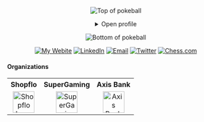 <div align="center">

![Top of pokeball](https://user-images.githubusercontent.com/44261381/209363264-ac854d3c-2cc2-44c4-928e-8a08d1013f46.png)

<details>
<summary>Open profile</summary>

[comment]: <> (View Counter)
<br>

<div>
  <div align=center>
      <img height="200" src="https://i.postimg.cc/mkwXLh7c/847.jpg" alt="Avatar photo of popular meme">
  </div>
  <div align=center>
      <a href="https://git.io/typing-svg"
          ><img
            src="https://readme-typing-svg.demolab.com?font=Fira+Code&weight=700&size=24&duration=4000&pause=500&color=59DDCA&center=true&vCenter=true&random=false&width=500&lines=Hey%2C+I'm+Aron;Welcome+to+my+profile!;Frontend+Engineer+by+profession;Inquisitive+by+nature.;AI+enthusiast!;Chess+Lover+and+an+athlete;Manchester+United+is+%E2%9D%A4%EF%B8%8F!;"
            alt="Typing SVG"
        />
      </a>
  </div>
</div>

<details>
<summary>About me</summary>

[//]: # "You must have a lf before the markdown element when inside a block for it to work: https://stackoverflow.com/questions/29368902/how-can-i-wrap-my-markdown-in-an-html-div"

<div align="left">

```js
/**
 * Represents me.
 * @constructor
 * @param {string} city - Bengaluru, India.
 * @param {string} languagues - English, Marathi,Hindi.
 * @param {string} jobTitle - Frontend Engineer.
 * @param {string} specialization - Building full-fledged web applications.
 * @param {string} interests - AI, writing & problem-solving.
 * @param {string} hobbies - Trekking, badmintin, football & gardening.
 * @param {string} education - BEngg CompSci, University of Mumbai.
 * @param {string} approachable - Yes, to collaborate on exciting projects, don't hesitate to react out.
 * @param {string} stength - Resolute.
 * @param {string} weakness - Shyness.
 * @param {Date} birthday - 20th of January 1999.
 * @throws {Punch} To any and all bugs.
 * @returns {Object} Austinae.
 */
```

</div>

</details>

<details>
<summary>Tools</summary>
<div>
  <p style="display: inline-block;" align="center">
    <kbd>
      <kbd>Programming Languages</kbd>
      <br>
      <br>
      <img width="30px" alt="js" title="js" src="https://cdn.jsdelivr.net/gh/devicons/devicon/icons/javascript/javascript-original.svg" />
      <img width="30px" alt="python" title="python" src="https://cdn.jsdelivr.net/gh/devicons/devicon/icons/python/python-original.svg" />
      <img width="30px" alt="c#" title="c#" src="https://cdn.jsdelivr.net/gh/devicons/devicon/icons/csharp/csharp-original.svg" />  
    </kbd>
    <kbd>
      <kbd>Front-end</kbd>
      <br>
      <br>
      <img width="30px" alt="html5" title="html5" src="https://cdn.jsdelivr.net/gh/devicons/devicon/icons/html5/html5-original.svg" /> 
      <img width="30px" alt="css3" title="css3" src="https://cdn.jsdelivr.net/gh/devicons/devicon/icons/css3/css3-plain-wordmark.svg" />
      <img width="30px" alt="react" title="react" src="https://cdn.jsdelivr.net/gh/devicons/devicon/icons/react/react-original.svg" /> 
      <img width="30px" alt="redux" title="redux" src="https://cdn.jsdelivr.net/gh/devicons/devicon/icons/redux/redux-original.svg" />
      <img width="30px" alt="bootstrap" title="bootstrap" src="https://cdn.jsdelivr.net/gh/devicons/devicon/icons/bootstrap/bootstrap-plain.svg" />
      <img width="30px" alt="tailwind" title="tailwind" src="https://cdn.jsdelivr.net/gh/devicons/devicon/icons/tailwindcss/tailwindcss-original-wordmark.svg" />
     <img width="30px" alt="materialui" title="materialui" src="https://cdn.jsdelivr.net/gh/devicons/devicon/icons/materialui/materialui-original.svg" />
    </kbd>
    <kbd>
      <kbd>Back-end</kbd>
      <br>
      <br>
      <img width="30px" alt="nodejs" title="nodejs" src="https://cdn.jsdelivr.net/gh/devicons/devicon/icons/nodejs/nodejs-original.svg" />
      <img width="30px" alt="expressjs" title="expressjs" src="https://cdn.simpleicons.org/express/white" />
      <img width="30px" alt="dotnet" title="dotnet" src="https://cdn.jsdelivr.net/gh/devicons/devicon/icons/dotnetcore/dotnetcore-original.svg" />
    </kbd>
    <br>
    <br>
    <kbd>
      <kbd>Database</kbd>
      <br>
      <br>
      <img width="30px" alt="mongodb" title="mongodb" src="https://cdn.jsdelivr.net/gh/devicons/devicon/icons/mongodb/mongodb-plain.svg" />
      <img width="30px" alt="redis" title="redis" src="https://cdn.jsdelivr.net/gh/devicons/devicon/icons/redis/redis-original.svg" />
    </kbd>
    <kbd>
      <kbd>VCS & Devops</kbd>
      <br>
      <br>      
      <img width="30px" alt="git" title="git" src="https://cdn.jsdelivr.net/gh/devicons/devicon/icons/git/git-plain.svg" />
      <img width="30px" alt="aws" title="aws" src="https://cdn.simpleicons.org/amazonaws/white" />
      <img width="30px" alt="firebase" title="firebase" src="https://cdn.jsdelivr.net/gh/devicons/devicon/icons/firebase/firebase-plain.svg" />
      <img width="30px" alt="heroku" title="heroku" src="https://cdn.jsdelivr.net/gh/devicons/devicon/icons/heroku/heroku-plain.svg" />
    </kbd>
    <kbd>
      <kbd>CLI</kbd>
      <br>
      <br>
      <img width="30px" alt="bash" title="bash" src="https://cdn.simpleicons.org/gnubash/white" />
    </kbd>
    <kbd>
      <kbd>Tools</kbd>
      <br>
      <br>
      <img width="30px" alt="vscode" title="vscode" src="https://cdn.jsdelivr.net/gh/devicons/devicon/icons/vscode/vscode-original.svg" />
      <img width="30px" alt="sublime" title="sublime" src="https://upload.wikimedia.org/wikipedia/en/d/d2/Sublime_Text_3_logo.png" />
      <img width="30px" alt="vsstudio" title="vsstudio" src="https://cdn.jsdelivr.net/gh/devicons/devicon/icons/visualstudio/visualstudio-plain.svg"/>
      <img width="30px" alt="jupyter" title="jupyter" src="https://cdn.jsdelivr.net/gh/devicons/devicon/icons/jupyter/jupyter-original.svg" />
  </kbd>
  </p>
</div>
</details>

<details>
  <summary>Quote</summary>
  <br>
  A quote that resonates with me is...
  <blockquote>
    “Can I say something? Um, I’m the type of person that if you ask me a question and I don’t know the answer, I’m gonna tell you that I don’t know. But I bet you what, I know how to find the answer and I will find the answer.”
    <br><strong>Chris Gardner interpreted by Will Smith in the movie "Pursuit of Happyness" (2006)</strong>
  </blockquote>
</details>

<details>
  <summary>Free DOSE hit</summary>
  <br>
  <small><i>DOSE (dopamine, oxytocin, serotonin & endorphin), refresh page if dose was ineffective.</i></small>
  <br>
  <div align="center"><img src="https://readme-jokes.vercel.app/api?theme=monokai" alt="Jokes Card" /></div>
</details>

<details>
<summary>What can I do for you?</summary>
<table style="border: none">
  <tr>
  <td width="50%" valign="top">

[//]: # "Fighting against markdown and blocks isn't easy, indentation is catastrophic"

## Let's Work on Your Project Together!

If you have any questions about web development, writing mistake-free documentation or AI, feel free to <a href="mailto:aronpereira1999@gmail.com">contact me by email</a>, I won't bite, I promise.

  </td>
  <td width="50%" valign="top">

## It's not perfect, isn't it?

**<img alt="Feedback" src="https://img.shields.io/badge/Ask%20me-anything-1abc9c.svg">**

<blockquote>“I think it’s very important to have a feedback loop, where you’re constantly thinking about what you’ve done and how you could be doing it better.”
<br><strong>– Elon Musk</strong></blockquote>

  </td>
  </tr>
</table>
</details>

</details>

![Bottom of pokeball](https://user-images.githubusercontent.com/44261381/209363271-905d2a5e-8a18-44c0-a450-45dddd4d5036.png)

</div>

<div align=center>
  <a href="https://aronpereira.vercel.app/"><img src="https://img.shields.io/static/v1?style=for-the-badge&message=My%20Website&color=090d24&logo=appian&logoColor=FFFFFF&label=" alt="My Webite" /></a>  
  <a href="https://www.linkedin.com/in/aron-pereira/"><img src="https://img.shields.io/static/v1?style=for-the-badge&message=LinkedIn&color=0A66C2&logo=LinkedIn&logoColor=FFFFFF&label=" alt="LinkedIn" /></a>
  <a href="mailto:aronpereira1999@gmail.com?subject=Hi%20Aron%20,%20nice%20to%20meet%20you!"><img alt="Email" src="https://img.shields.io/static/v1?style=for-the-badge&message=Gmail&color=EA4335&logo=Gmail&logoColor=FFFFFF&label=" /></a>
  <a href="https://twitter.com/AronPereira99"><img src="https://img.shields.io/static/v1?style=for-the-badge&message=Twitter&color=009deb&logo=twitter&logoColor=FFFFFF&label=" alt="Twitter" /></a>
  <a href="https://www.chess.com/member/aron678"><img src="https://img.shields.io/static/v1?style=for-the-badge&message=Chess.com&color=74aa4b&logo=kingstontechnology&logoColor=FFFFFF&label=" alt="Chess.com" /></a>  
</div>

#### Organizations

<table>
  <tr>
    <th>Shopflo</th>
    <th>SuperGaming</th>
    <th>Axis Bank</th>
  </tr>
  <tr>
    <td align="center">
      <a href="https://shopflo.com/">
        <img src="https://i.postimg.cc/nrQM4Qc5/shopflo.png" alt="Shopflo Logo" align="center" width="50" />
      </a>
    </td>
    <td align="center">
      <a href="https://www.supergaming.com/">
        <img src="https://i.postimg.cc/wx0d2Bs4/60bf78bcfdad2997b637b426-logo-big.png" alt="SuperGaming Logo" align="center" width="50" />
      </a>
    </td>
     <td align="center">
      <a href="https://www.supergaming.com/">
        <img src="https://i.postimg.cc/SQwHDzxr/axis-bank.png" alt="Axis Bank Logo" align="center" width="50" />
      </a>
    </td>
  </tr>
</table>
